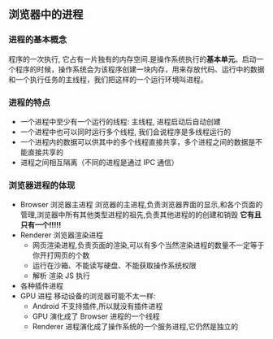 ## 浏览器中的进程

### 进程的基本概念

程序的一次执行, 它占有一片独有的内存空间.是操作系统执行的**基本单元**。启动一个程序的时候，操作系统会为该程序创建一块内存，用来存放代码、运行中的数据和一个执行任务的主线程，我们把这样的一个运行环境叫进程。

### 进程的特点

- 一个进程中至少有一个运行的线程: 主线程, 进程启动后自动创建
- 一个进程中也可以同时运行多个线程, 我们会说程序是多线程运行的
- 一个进程内的数据可以供其中的多个线程直接共享，多个进程之间的数据是不能直接共享的
- 进程之间相互隔离（不同的进程是通过 IPC 通信）

### 浏览器进程的体现

- Browser 浏览器主进程
  浏览器的主进程,负责浏览器界面的显示,和各个页面的管理,浏览器中所有其他类型进程的祖先,负责其他进程的的创建和销毁 **它有且只有一个!!!!!**
- Renderer 浏览器渲染进程
  - 网页渲染进程,负责页面的渲染,可以有多个当然渲染进程的数量不一定等于你开打网页的个数
  - 运行在沙箱、不能读写硬盘、不能获取操作系统权限
  - 解析 渲染 JS 执行
- 各种插件进程
- GPU 进程
  移动设备的浏览器可能不太一样:
  - Android 不支持插件,所以就没有插件进程
  - GPU 演化成了 Browser 进程的一个线程
  - Renderer 进程演化成了操作系统的一个服务进程,它仍然是独立的
